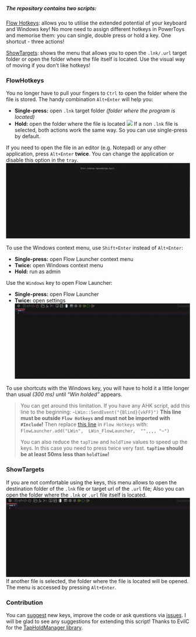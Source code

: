 ##### The repository contains two scripts:

[Flow Hotkeys](https://github.com/JoyHak/Flow-Launcher-windows-key?tab=readme-ov-file#flowhotkeys): allows you to utilise the extended potential of your keyboard and Windows key! No more need to assign different hotkeys in PowerToys and memorise them: you can single, double press or hold a key. One shortcut - three actions! 

[ShowTargets](https://github.com/JoyHak/Flow-Launcher-windows-key?tab=readme-ov-file#showtargets): shows the menu that allows you to open the `.lnk/.url` target folder or open the folder where the file itself is located. Use the visual way of moving if you don't like hotkeys!

### FlowHotkeys

You no longer have to pull your fingers to `Ctrl` to open the folder where the file is stored. The handy combination `Alt+Enter` will help you:
- **Single-press:** open `.lnk` target folder *(folder where the program is located)*
- **Hold:**             open the folder where the file is located
![](https://github.com/JoyHak/Flow-Launcher-windows-key/blob/main/Images/FlowHotkey%20destination.gif)
If a non `.lnk` file is selected, both actions work the same way. So you can use single-press by default.

If you need to open the file in an editor (e.g. Notepad) or any other application, press `Alt+Enter` **twice**. You can change the application or disable this option in the `tray`.
![](https://github.com/JoyHak/Flow-Launcher-windows-key/blob/main/Images/FlowHotkeys%20editor.gif)


To use the Windows context menu, use `Shift+Enter` instead of `Alt+Enter`:
- **Single-press:** open Flow Launcher context menu
- **Twice:**            open Windows context menu
- **Hold:**             run as admin

Use the `Windows` key to open Flow Launcher:

- **Single-press:**  open Flow Launcher
- **Twice:** open settings
![](https://github.com/JoyHak/Flow-Launcher-windows-key/blob/main/Images/WinKey.gif)

To use shortcuts with the Windows key, you will have to hold it a little longer than usual *(300 ms)* until *“Win holded”* appears.
> You can get around this limitation. If you have any AHK script, add this line to the beginning:
> `~LWin::SendEvent("{Blind}{vkFF}")`
> **This line must be outside `Flow Hotkeys` and must not be imported with `#Include`!**
> Then replace [this line](https://github.com/JoyHak/Flow-Launcher-windows-key/blob/a89fca5b352daec6a19d5354b4bcca99317a1d9e/FlowHotkeys.ahk#L24) in `Flow Hotkeys` with:
> `FlowLauncher.add("LWin",  LWin_FlowLauncher,  "",,,, "~")`
> 
> You can also reduce the `tapTime` and `holdTime` values to speed up the keys. In this case you need to press twice very fast. 
>**`tapTime` should be at least 50ms less than `holdTime`!**

### ShowTargets

If you are not comfortable using the keys, this menu allows to open the destination folder of the `.lnk` file or target url of the `.url` file; Also you can open the folder where the `.lnk` or `.url` file itself is located. 
![](https://github.com/JoyHak/Flow-Launcher-windows-key/blob/main/Images/ShowTargets.gif)
If another file is selected, the folder where the file is located will be opened. The menu is accessed by pressing `Alt+Enter`.

### Contribution

You can [suggest](https://github.com/JoyHak/Flow-Launcher-windows-key/issues/new/choose) new keys, improve the code or ask questions via [issues](https://github.com/JoyHak/Flow-Launcher-windows-key/issues/new/choose). I will be glad to see any suggestions for extending this script! Thanks to EvilC for the [TapHoldManager library](https://github.com/evilC/TapHoldManager).
